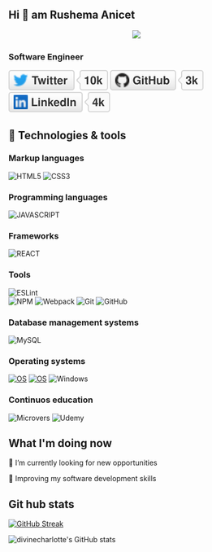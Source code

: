 ## Hi 👋 am Rushema Anicet

<p align="center">
  <img src="https://github.com/thompsonemerson/thompsonemerson/raw/master/cover-thompson.png" height="200"/>
</p>

<h3>Software Engineer</h3>

<a href="https://twitter.com/rushemaa"><img src="imgs/twitter.svg" alt="Twitter"></a>
<a href="https://github.com/rushemaa"><img src="imgs/github.svg" alt="GitHub"></a>
<a href="https://www.linkedin.com/in/rushema-anicet-77494088/"><img src="imgs/linkedin.svg" alt="LinkedIn"></a>

## 🔧 Technologies & tools

### Markup languages

![HTML5](https://img.shields.io/badge/-HTML5-E34F26?style=flat-square&logo=html5&logoColor=white)
![CSS3](https://img.shields.io/badge/-CSS3-1572B6?style=flat-square&logo=css3)

### Programming languages

<img src="https://th.bing.com/th/id/R.3c7053268b216e0f3cd081fdcff3c1e9?rik=%2fCD4EjWyxYCGlw&pid=ImgRaw&r=0" alt="JAVASCRIPT" style="display: inline; width: 50px;height: 50px;"/>

### Frameworks

<img src="https://th.bing.com/th/id/R.f81a6f373c244b1f70f4b7402b5ab372?rik=rbXh4ieLuKt%2bmA&riu=http%3a%2f%2flogos-download.com%2fwp-content%2fuploads%2f2016%2f09%2fReact_logo_logotype_emblem.png&ehk=QhGOkKcUKCU7FBQgHOajOiJqJBACUTD2Ni6LsfqzCEA%3d&risl=&pid=ImgRaw&r=0" style="width: 40px;height: 40px;" alt="REACT" />

### Tools

![ESLint](https://img.shields.io/badge/ESLint-4B3263?style=flat&logo=eslint&logoColor=white)  
![NPM](https://img.shields.io/badge/NPM-CB3837.svg?logo=npm)
![Webpack](https://img.shields.io/badge/webpack-%238DD6F9.svg?style=flat&logo=webpack&logoColor=black)
![Git](https://img.shields.io/badge/-Git-black?style=flat-square&logo=git)
![GitHub](https://img.shields.io/badge/-GitHub-181717?style=flat-square&logo=github)

### Database management systems

![MySQL](https://img.shields.io/badge/-MySQL-black?style=flat-square&logo=mysql)

### Operating systems

[![OS](https://img.shields.io/badge/OS-Linux-informational?style=flat-square&logo=linux&logoColor=white)](https://en.wikipedia.org/wiki/Linux)
[![OS](https://img.shields.io/badge/OS-macOS-informational?style=flat-square&logo=apple&logoColor=white)](https://en.wikipedia.org/wiki/MacOS)
![Windows](https://img.shields.io/badge/Windows-0078D6?style=flat&logo=windows&logoColor=white)

### Continuos education

![Microvers](https://img.shields.io/badge/Microverse-blueviolet)
![Udemy](https://img.shields.io/badge/Udemy-A435F0?style=flat&logo=Udemy&logoColor=white)

## What I'm doing now

🔭 I’m currently looking for new opportunities

🌱 Improving my software development skills

## Git hub stats

[![GitHub Streak](https://streak-stats.demolab.com?user=rushemaa&theme=dark)](https://git.io/streak-stats)

![divinecharlotte's GitHub stats](https://github-readme-stats.vercel.app/api?username=rushemaa&count_private=true&theme=dark&show_icons=true&bg_color=F6F8FA0F&title_color=00DB49&text_color=8A8FA0&icon_color=FFBC00&border_color=AFB8C175)

<!--
**rushemaa/rushemaa** is a ✨ _special_ ✨ repository because its `README.md` (this file) appears on your GitHub profile.

Here are some ideas to get you started:

- 🔭 I’m currently working on ...
- 🌱 I’m currently learning ...
- 👯 I’m looking to collaborate on ...
- 🤔 I’m looking for help with ...
- 💬 Ask me about ...
- 📫 How to reach me: ...
- 😄 Pronouns: ...
- ⚡ Fun fact: ...
-->
